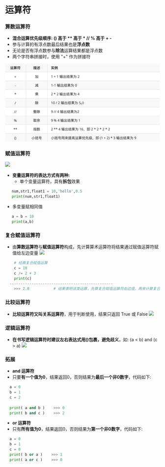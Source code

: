 # 运算符
### 算数运算符
*  **混合运算优先级顺序: () 高于 \*\* 高于 \* // % 高于 + -**
 *  参与计算的有浮点数最后结果也是**浮点数**
 *  无论是否有浮点数参与**除法**运算结果都是浮点数
 *  两个字符串拼接时，使用 "+" 作为拼接符
 
![](/assets/QQ20200921-112032@2x.png)
  
### 赋值运算符
![](/assets/QQ20200724-131503@2x.png)
* **变量运算符的表达方式有两种:**
  *  单个变量运算符，具有**拆包**效果
  
 ```python
    num,str1,float1 = 10,'hello',0.5
    print(num,str1,float1)
 ```

  *  多变量赋相同值

 ```python
    a = b = 10
    print(a,b)
 ```

### 复合赋值运算符
*  由**算数运算符**与**赋值运算符**构成，先计算算术运算符将结果通过赋值运算符赋值给左边变量
![](/assets/QQ20200724-132549@2x.png)


```python
    # 经典复合赋值运算
    c = 10
    c /= 2 + 3
    print(c)
  -----------------------------------------------
    >>> 2.0           # 结果表明该类运算，先算复合赋值运算符右边值，再来计算复合赋值运算

```

### 比较运算符
*  **比较运算符又叫关系运算符**，用于判断使用，结果只返回 True 或 False
![](/assets/QQ20200724-134136@2x.png)

### 逻辑运算符
*  **在书写逻辑运算符时建议左右表达式用()包裹，避免歧义**，如: (a < b) and (c > a)
![](/assets/QQ20200724-134227@2x.png)

### 拓展
*  **and 运算符**
  *  只要**有一个值为0**，结果返回0，否则结果为**最后一个非0数字**，代码如下:
  
  
  ```python
    a = 0
    b = 1
    c = 2
    
    print( a and b )    >>> 0
    print( b and c )    >>> 2
  ```
  
*  **or 运算符**
  *  只有**所有值为0**，结果返回0，否则结果为**第一个非0数字**，代码如下:
  
  
  ```python
    a = 0
    b = 1
    c = 0
    print( b or a )    >>> 1
    print( a or c )    >>> 0
  ```















